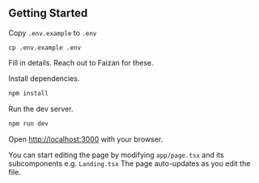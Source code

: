 ## Getting Started

Copy `.env.example` to `.env`
```shell
cp .env.example .env
```

Fill in details. Reach out to Faizan for these.

Install dependencies.
```bash
npm install
```

Run the dev server.
```bash
npm run dev
```

Open [http://localhost:3000](http://localhost:3000) with your browser.


You can start editing the page by modifying `app/page.tsx` and its subcomponents e.g. `Landing.tsx` The page auto-updates as you edit the file.

